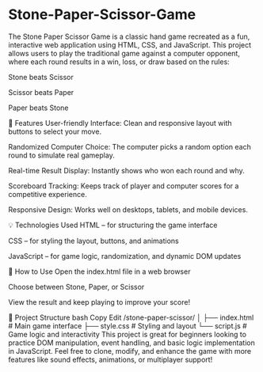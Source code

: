 # Stone-Paper-Scissor-Game
The Stone Paper Scissor Game is a classic hand game recreated as a fun, interactive web application using HTML, CSS, and JavaScript. This project allows users to play the traditional game against a computer opponent, where each round results in a win, loss, or draw based on the rules:

Stone beats Scissor

Scissor beats Paper

Paper beats Stone

🔧 Features
User-friendly Interface: Clean and responsive layout with buttons to select your move.

Randomized Computer Choice: The computer picks a random option each round to simulate real gameplay.

Real-time Result Display: Instantly shows who won each round and why.

Scoreboard Tracking: Keeps track of player and computer scores for a competitive experience.

Responsive Design: Works well on desktops, tablets, and mobile devices.

💡 Technologies Used
HTML – for structuring the game interface

CSS – for styling the layout, buttons, and animations

JavaScript – for game logic, randomization, and dynamic DOM updates

🚀 How to Use
Open the index.html file in a web browser

Choose between Stone, Paper, or Scissor

View the result and keep playing to improve your score!

📁 Project Structure
bash
Copy
Edit
/stone-paper-scissor/
│
├── index.html       # Main game interface
├── style.css        # Styling and layout
└── script.js        # Game logic and interactivity
This project is great for beginners looking to practice DOM manipulation, event handling, and basic logic implementation in JavaScript. Feel free to clone, modify, and enhance the game with more features like sound effects, animations, or multiplayer support!
